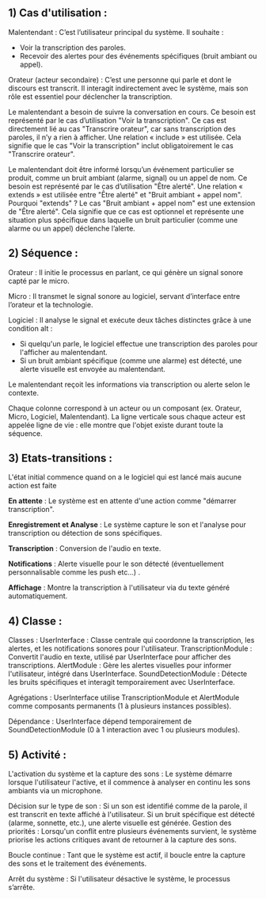  ## 1) Cas d'utilisation :

Malentendant :
C’est l’utilisateur principal du système. Il souhaite :
- Voir la transcription des paroles.
- Recevoir des alertes pour des événements spécifiques (bruit ambiant ou appel).
  
Orateur (acteur secondaire) :
C’est une personne qui parle et dont le discours est transcrit. Il interagit indirectement avec le système, mais son rôle est essentiel pour déclencher la transcription.

Le malentendant a besoin de suivre la conversation en cours. Ce besoin est représenté par le cas d’utilisation "Voir la transcription".
Ce cas est directement lié au cas "Transcrire orateur", car sans transcription des paroles, il n’y a rien à afficher.
Une relation « include » est utilisée. Cela signifie que le cas "Voir la transcription" inclut obligatoirement le cas "Transcrire orateur".

Le malentendant doit être informé lorsqu’un événement particulier se produit, comme un bruit ambiant (alarme, signal) ou un appel de nom. Ce besoin est représenté par le cas d’utilisation "Être alerté".
Une relation « extends » est utilisée entre "Être alerté" et "Bruit ambiant + appel nom".
Pourquoi "extends" ?
Le cas "Bruit ambiant + appel nom" est une extension de "Être alerté". Cela signifie que ce cas est optionnel et représente une situation plus spécifique dans laquelle un bruit particulier (comme une alarme ou un appel) déclenche l’alerte.

## 2) Séquence : 

Orateur : Il initie le processus en parlant, ce qui génère un signal sonore capté par le micro.

Micro : Il transmet le signal sonore au logiciel, servant d’interface entre l’orateur et la technologie.

Logiciel : Il analyse le signal et exécute deux tâches distinctes grâce à une condition alt :

- Si quelqu'un parle, le logiciel effectue une transcription des paroles pour l'afficher au malentendant.
- Si un bruit ambiant spécifique (comme une alarme) est détecté, une alerte visuelle est envoyée au malentendant.
  
Le malentendant reçoit les informations via transcription ou alerte selon le contexte.

Chaque colonne correspond à un acteur ou un composant (ex. Orateur, Micro, Logiciel, Malentendant).
La ligne verticale sous chaque acteur est appelée ligne de vie : elle montre que l'objet existe durant toute la séquence.

## 3) Etats-transitions :

L'état initial commence quand on a le logiciel qui est lancé mais aucune action est faite

**En attente** : Le système est en attente d'une action comme "démarrer transcription".

**Enregistrement et Analyse** : Le système capture le son et l'analyse pour transcription ou détection de sons spécifiques.

**Transcription** : Conversion de l'audio en texte.

**Notifications** : Alerte visuelle pour le son détecté (éventuellement personnalisable comme les push etc...) .

**Affichage** : Montre la transcription à l'utilisateur via du texte généré automatiquement.



## 4) Classe :

Classes :
UserInterface : Classe centrale qui coordonne la transcription, les alertes, et les notifications sonores pour l'utilisateur.
TranscriptionModule : Convertit l'audio en texte, utilisé par UserInterface pour afficher des transcriptions.
AlertModule : Gère les alertes visuelles pour informer l'utilisateur, intégré dans UserInterface.
SoundDetectionModule : Détecte les bruits spécifiques et interagit temporairement avec UserInterface.

Agrégations :
UserInterface utilise TranscriptionModule et AlertModule comme composants permanents (1 à plusieurs instances possibles).

Dépendance :
UserInterface dépend temporairement de SoundDetectionModule (0 à 1 interaction avec 1 ou plusieurs modules).

## 5) Activité :

L'activation du système et la capture des sons :
Le système démarre lorsque l'utilisateur l'active, et il commence à analyser en continu les sons ambiants via un microphone.

Décision sur le type de son :
Si un son est identifié comme de la parole, il est transcrit en texte affiché à l'utilisateur.
Si un bruit spécifique est détecté (alarme, sonnette, etc.), une alerte visuelle est générée.
Gestion des priorités :
Lorsqu'un conflit entre plusieurs événements survient, le système priorise les actions critiques avant de retourner à la capture des sons.

Boucle continue :
Tant que le système est actif, il boucle entre la capture des sons et le traitement des événements.

Arrêt du système :
Si l'utilisateur désactive le système, le processus s’arrête.

